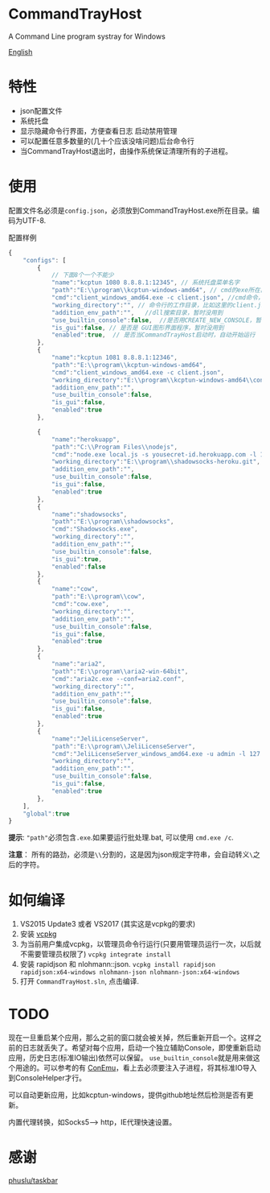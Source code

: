 # CommandTrayHost
A Command Line program systray for Windows

[English](README.md)

# 特性

- json配置文件
- 系统托盘
- 显示隐藏命令行界面，方便查看日志 启动禁用管理
- 可以配置任意多数量的(几十个应该没啥问题)后台命令行
- 当CommandTrayHost退出时，由操作系统保证清理所有的子进程。

# 使用

配置文件名必须是`config.json`，必须放到CommandTrayHost.exe所在目录。编码为UTF-8.

配置样例

```javascript
{
    "configs": [
        {
            // 下面8个一个不能少
            "name":"kcptun 1080 8.8.8.1:12345", // 系统托盘菜单名字
            "path":"E:\\program\\kcptun-windows-amd64", // cmd的exe所在目录
            "cmd":"client_windows_amd64.exe -c client.json", //cmd命令，必须含有.exe
            "working_directory":"", // 命令行的工作目录，比如这里的client.json，为空时自动用path
            "addition_env_path":"",   //dll搜索目录，暂时没用到
            "use_builtin_console":false,  //是否用CREATE_NEW_CONSOLE，暂时没用到
            "is_gui":false, // 是否是 GUI图形界面程序，暂时没用到
            "enabled":true,  // 是否当CommandTrayHost启动时，自动开始运行
        },
        {
            "name":"kcptun 1081 8.8.8.1:12346",
            "path":"E:\\program\\kcptun-windows-amd64",
            "cmd":"client_windows_amd64.exe -c client.json",
            "working_directory":"E:\\program\\kcptun-windows-amd64\\config2",
            "addition_env_path":"",
            "use_builtin_console":false,
            "is_gui":false,
            "enabled":true
        },

        {
            "name":"herokuapp",
            "path":"C:\\Program Files\\nodejs",
            "cmd":"node.exe local.js -s yousecret-id.herokuapp.com -l 1090 -m camellia-256-cfb -k ItsATopSecret -r 80",
            "working_directory":"E:\\program\\shadowsocks-heroku.git", //我们用了一个不同的工作目录
            "addition_env_path":"",
            "use_builtin_console":false,
            "is_gui":false,
            "enabled":true
        },
        {
            "name":"shadowsocks",
            "path":"E:\\program\\shadowsocks",
            "cmd":"Shadowsocks.exe",
            "working_directory":"",
            "addition_env_path":"",
            "use_builtin_console":false,
            "is_gui":true,
            "enabled":false
        },
        {
            "name":"cow",
            "path":"E:\\program\\cow",
            "cmd":"cow.exe",
            "working_directory":"",
            "addition_env_path":"",
            "use_builtin_console":false,
            "is_gui":false,
            "enabled":true
        },
        {
            "name":"aria2",
            "path":"E:\\program\\aria2-win-64bit",
            "cmd":"aria2c.exe --conf=aria2.conf",
            "working_directory":"",
            "addition_env_path":"",
            "use_builtin_console":false,
            "is_gui":false,
            "enabled":true
        },
        {
            "name":"JeliLicenseServer",
            "path":"E:\\program\\JeliLicenseServer",
            "cmd":"JeliLicenseServer_windows_amd64.exe -u admin -l 127.0.0.153",
            "working_directory":"",
            "addition_env_path":"",
            "use_builtin_console":false,
            "is_gui":false,
            "enabled":true
        },
    ],
    "global":true
}
```

**提示**: `"path"`必须包含`.exe`.如果要运行批处理.bat, 可以使用 `cmd.exe /c`.

**注意**： 所有的路劲，必须是`\\`分割的，这是因为json规定字符串，会自动转义`\`之后的字符。

# 如何编译

1. VS2015 Update3 或者 VS2017 (其实这是vcpkg的要求)
2. 安装 [vcpkg](https://github.com/Microsoft/vcpkg)
3. 为当前用户集成vcpkg，以管理员命令行运行(只要用管理员运行一次，以后就不需要管理员权限了) `vcpkg integrate install`
4. 安装 rapidjson 和 nlohmann::json. `vcpkg install rapidjson rapidjson:x64-windows nlohmann-json nlohmann-json:x64-windows`
5. 打开 `CommandTrayHost.sln`, 点击编译.

# TODO

现在一旦重启某个应用，那么之前的窗口就会被关掉，然后重新开启一个。这样之前的日志就丢失了。希望对每个应用，启动一个独立辅助Console，即使重新启动应用，历史日志(标准IO输出)依然可以保留。 `use_builtin_console`就是用来做这个用途的。可以参考的有 [ConEmu](https://github.com/Maximus5/ConEmu)，看上去必须要注入子进程，将其标准IO导入到ConsoleHelper才行。

可以自动更新应用，比如kcptun-windows，提供github地址然后检测是否有更新。

内置代理转换，如Socks5--> http，IE代理快速设置。

# 感谢

[phuslu/taskbar](https://github.com/phuslu/taskbar)
